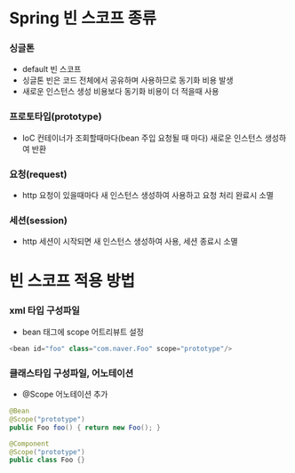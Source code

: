 # Spring 빈 스코프 종류
### 싱글톤
* default 빈 스코프
* 싱글톤 빈은 코드 전체에서 공유하며 사용하므로 동기화 비용 발생
* 새로운 인스턴스 생성 비용보다 동기화 비용이 더 적을때 사용

### 프로토타입(prototype)
* IoC 컨테이너가 조회할때마다(bean 주입 요청될 때 마다) 새로운 인스턴스 생성하여 반환

### 요청(request)
* http 요청이 있을때마다 새 인스턴스 생성하여 사용하고 요청 처리 완료시 소멸

### 세션(session)
* http 세션이 시작되면 새 인스턴스 생성하여 사용, 세션 종료시 소멸

# 빈 스코프 적용 방법
### xml 타입 구성파일
* bean 태그에 scope 어트리뷰트 설정
```java
<bean id="foo" class="com.naver.Foo" scope="prototype"/>
```

### 클래스타입 구성파일, 어노테이션
* @Scope 어노테이션 추가
```java
@Bean
@Scope("prototype")
public Foo foo() { return new Foo(); }

@Component
@Scope("prototype")
public class Foo {}
```
